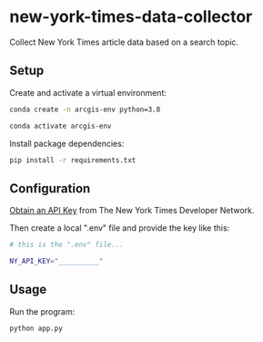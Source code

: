 # new-york-times-data-collector
Collect New York Times article data based on a search topic.


## Setup


Create and activate a virtual environment:

```sh
conda create -n arcgis-env python=3.8

conda activate arcgis-env
```

Install package dependencies:

```sh
pip install -r requirements.txt
```

## Configuration


[Obtain an API Key](https://developer.nytimes.com/) from The New York Times Developer Network.

Then create a local ".env" file and provide the key like this:

```sh
# this is the ".env" file...

NY_API_KEY="__________"
```


## Usage

Run the program:

```sh
python app.py
```





